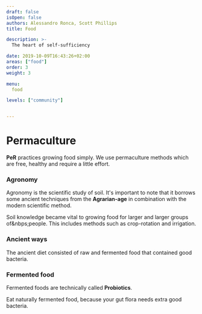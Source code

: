 ```yaml
---
draft: false
isOpen: false
authors: Alessandro Ronca, Scott Phillips
title: Food

description: >-
  The heart of self-sufficiency

date: 2019-10-09T16:43:26+02:00
areas: ["food"]
order: 3
weight: 3

menu:
  food

levels: ["community"]


---
```


# Permaculture

**PeR** practices growing food simply. We use permaculture methods which are free, healthy and require a little&nbsp;effort.

### Agronomy

Agronomy is the scientific study of soil. It's important to note that it borrows some ancient techniques from the **Agrarian-age** in combination with the modern scientific&nbsp;method.

<!--
# Agrarian knowledge
-->
Soil knowledge became vital to growing food for larger and larger groups of&nbps;people. This includes methods such as crop-rotation and irrigation.

### Ancient ways

The ancient diet consisted of raw and fermented food that contained good bacteria.

### Fermented food

Fermented foods are technically called **Probiotics**.

Eat naturally fermented food, because your gut flora needs extra good bacteria.

<!--
- drinks such as kombucha or coconut kefir are easy to find.
- Probiotic – or fermented – food contain large amounts of nutrients and phytochemicals.
	- CHEAP & EASY: Literally get a jar, add water, salt, veggies, seal – put in a cupboard for 3-10 days. Boom: fermented probiotics.
		- Chicory root, artichoke, dandelion greens, asparagus are all good. -->
